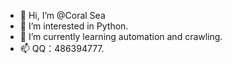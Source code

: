 - 👋 Hi, I’m @Coral Sea
- 👀 I’m interested in Python.
- 🌱 I’m currently learning automation and crawling.
- 📫 QQ：486394777.

<!---
Zaliy/Zaliy is a ✨ special ✨ repository because its `README.md` (this file) appears on your GitHub profile.
You can click the Preview link to take a look at your changes.
--->
